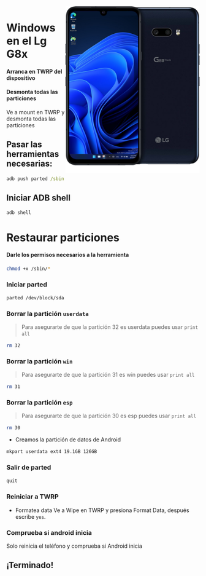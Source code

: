  <img align="right" src="https://github.com/Icesito68/Port-Windows-11-Lg-G8x/blob/main/mh2lm.png" width="350" alt="Windows 11 Running On A Lg G8x">


# Windows en el Lg G8x

#### Arranca en TWRP del dispositivo

#### Desmonta todas las particiones
Ve a mount en TWRP y desmonta todas las particiones

## Pasar las herramientas necesarias:
```cmd
adb push parted /sbin
```

## Iniciar ADB shell
```cmd
adb shell
```

# Restaurar particiones
#### Darle los permisos necesarios a la herramienta
```sh
chmod +x /sbin/*
```


### Iniciar parted
```sh
parted /dev/block/sda
```

### Borrar la partición `userdata` 
>Para asegurarte de que la partición 32 es userdata puedes usar
>  `print all`
```sh
rm 32
```

### Borrar la partición `win` 
>Para asegurarte de que la partición 31 es win puedes usar
>  `print all`
```sh
rm 31
```

### Borrar la partición `esp` 
>Para asegurarte de que la partición 30 es esp puedes usar
>  `print all`
```sh
rm 30
```

- Creamos la partición de datos de Android
```sh
mkpart userdata ext4 19.1GB 126GB
```

### Salir de parted
```sh
quit
```

### Reiniciar a TWRP

- Formatea data
Ve a Wipe en TWRP y presiona Format Data, 
después escribe `yes`.

### Comprueba si android inicia
Solo reinicia el teléfono y comprueba si Android inicia

## ¡Terminado!
